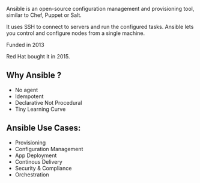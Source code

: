 Ansible is an open-source configuration management and provisioning tool, similar to Chef, Puppet or Salt.

It uses SSH to connect to servers and run the configured tasks. Ansible lets you control and configure nodes from a single machine.

Funded in 2013

Red Hat bought it in  2015.

## Why Ansible ?
- No agent
- Idempotent
- Declarative Not Procedural
- Tiny Learning Curve


## Ansible Use Cases:
- Provisioning
- Configuration Management
- App Deployment
- Continous Delivery
- Security & Compliance
- Orchestration

